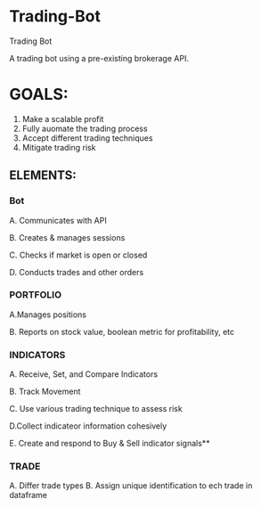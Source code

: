 # Trading-Bot
Trading Bot

A trading bot using a pre-existing brokerage API.

# GOALS:


1. Make a scalable profit
2. Fully auomate the trading process
3. Accept different trading techniques
4. Mitigate trading risk



## ELEMENTS:


### Bot

A. Communicates with API

B. Creates & manages sessions

C. Checks if market is open or closed

D. Conducts trades and other orders




### PORTFOLIO


A.Manages positions

B. Reports on stock value, boolean metric for profitability, etc




### INDICATORS


A. Receive, Set, and Compare Indicators

B. Track Movement

C. Use various trading technique to assess risk

D.Collect indicateor information cohesively

E. Create and respond to Buy & Sell indicator signals**



### TRADE


A. Differ trade types
B. Assign unique identification to ech trade in dataframe 
